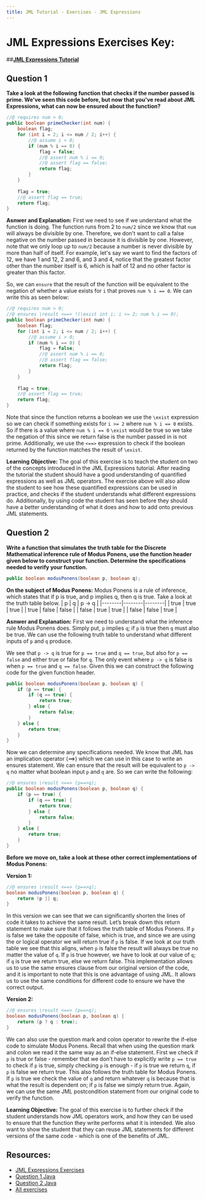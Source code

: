 ```yaml
---
title: JML Tutorial - Exercises - JML Expressions
---
```

# JML Expressions Exercises Key:
##**[JML Expressions Tutorial](https://www.openjml.org/tutorial/Expressions)**

## **Question 1**
**Take a look at the following function that checks if the number passed is prime. We've seen this code before, but now that you've read about JML Expressions, what can now be ensured about the function?**
```Java
//@ requires num > 0;
public boolean primeChecker(int num) {
	boolean flag;
	for (int i = 2; i <= num / 2; i++) {
		//@ assume i > 0;
		if (num % i == 0) {
			flag = false; 
			//@ assert num % i == 0;
			//@ assert flag == false;
			return flag;
		}
	}
		
	flag = true;
	//@ assert flag == true;
	return flag;
}
```
**Asnwer and Explanation:**
First we need to see if we understand what the function is doing. The function runs from 2 to `num/2` since we know that `num` will always be divisible by one. Therefore, we don't want to call a false negative on the number passed in because it is divisible by one. However, note that we only loop up to `num/2` because a number is never divisible by more than half of itself. For example, let's say we want to find the factors of 12, we have 1 and 12, 2 and 6, and 3 and 4, notice that the greatest factor other than the number itself is 6, which is half of 12 and no other factor is greater than this factor.

So, we can `ensure` that the result of the function will be equivalent to the negation of whether a value exists for `i` that proves `num % i == 0`. We can write this as seen below:
```Java
//@ requires num > 0;
//@ ensures \result <==> !(\exist int i; i >= 2; num % i == 0);
public boolean primeChecker(int num) {
	boolean flag;
	for (int i = 2; i <= num / 2; i++) {
		//@ assume i > 0;
		if (num % i == 0) {
			flag = false; 
			//@ assert num % i == 0;
			//@ assert flag == false;
			return flag;
		}
	}
	
	flag = true;
	//@ assert flag == true;
	return flag;
}
```
Note that since the function returns a boolean we use the `\exist` expression so we can check if something exists for `i >= 2` where `num % i == 0` exists. So if there is a value where `num % i == 0` `\exist` would be true so we take the negation of this since we return false is the number passed in is not prime. Additionally, we use the `<==>` expression to check if the boolean returned by the function matches the result of `\exist`.

**Learning Objective:** 
The goal of this exercise is to teach the student on two of the concepts introduced in the JML Expressions tutorial. After reading the tutorial the student should have a good understanding of quantified expressions as well as JML operators. The exercise above will also allow the student to see how these quantified expressions can be used in practice, and checks if the student understands what different expressions do. Additionally, by using code the student has seen before they should have a better understanding of what it does and how to add onto previous JML statements.

## **Question 2**
**Write a function that simulates the truth table for the Discrete Mathematical inference rule of Modus Ponens, use the function header given below to construct your function. Determine the specifications needed to verify your function.**
```Java
public boolean modusPonens(boolean p, boolean q);
```
**On the subject of Modus Ponens:**
Modus Ponens is a rule of inference, which states that if p is true, and p implies q, then q is true. Take a look at the truth table below. 
|   p    |   q    | p -> q |
|--------|--------|--------|
|  true  |  true  |  true  |
|  true  |  false |  false |
|  false |  true  |  true  |
|  false |  false |  true  |

**Asnwer and Explanation:**
First we need to understand what the inference rule Modus Ponens does. Simply put, `p` implies `q`; if `p` is true then `q` must also be true. We can use the following truth table to understand what different inputs of `p` and `q` produce. 
 
We see that `p -> q` is true for `p == true` and `q == true`, but also for `p == false` and either true or false for `q`. The only event where `p -> q` is false is when `p == true` and `q == false`.  Given this we can construct the following code for the given function header.
```Java 
public boolean modusPonens(boolean p, boolean q) {
	if (p == true) {
		if (q == true) {
			return true;
		} else {
			return false;
		}
	} else {
		return true;
	}
}
```
Now we can determine any specifications needed. We know that JML has an implication operator (==>) which we can use in this case to write an ensures statement. We can ensure that the result will be equivalent to `p -> q` no matter what boolean input `p` and `q` are. So we can write the following:
```Java
//@ ensures \result <==> (p==>q);	
public boolean modusPonens(boolean p, boolean q) {
	if (p == true) {
		if (q == true) {
			return true;
		} else {
			return false;
		}
	} else {
		return true;
	}
}
```
**Before we move on, take a look at these other correct implementations of Modus Ponens:**

**Version 1:** 
```Java
//@ ensures \result <==> (p==>q);
boolean modusPonens(boolean p, boolean q) {
  	return !p || q;
}
```
In this version we can see that we can significantly shorten the lines of code it takes to achieve the same result. Let’s break down this return statement to make sure that it follows the truth table of Modus Ponens. If `p` is false we take the opposite of false, which is true, and since we are using the or logical operator we will return true if `p` is false. If we look at our truth table we see that this aligns, when `p` is false the result will always be true no matter the value of `q`. If `p` is true however, we have to look at our value of `q`; if `q` is true we return true, else we return false. This implementation allows us to use the same ensures clause from our original version of the code, and it is important to note that this is one advantage of using JML. It allows us to use the same conditions for different code to ensure we have the correct output. 

**Version 2:** 
```Java
//@ ensures \result <==> (p==>q);
boolean modusPonens(boolean p, boolean q) {
   	return (p ? q : true);
}
 ```
We can also use the question mark and colon operator to rewrite the if-else code to simulate Modus Ponens. Recall that when using the question mark and colon we read it the same way as an if-else statement. First we check if `p` is true or false - remember that we don’t have to explicitly write `p == true` to check if `p` is true, simply checking `p` is enough - if `p` is true we return `q`, if `p` is false we return true. This also follows the truth table for Modus Ponens. If `p` is true we check the value of `q` and return whatever `q` is because that is what the result is dependent on; if `p` is false we simply return true. Again, we can use the same JML postcondition statement from our original code to verify the function.  

**Learning Objective:** 
The goal of this exercise is to further check if the student understands how JML operators work, and how they can be used to ensure that the function they write performs what it is intended. We also want to show the student that they can reuse JML statements for different versions of the same code - which is one of the benefits of JML. 


## **Resources:**
+ [JML Expressions Exercises](JmlExprEx.md)
+ [Question 1 Java](JMLExprExample1.java)
+ [Question 2 Java](JMLExprExample2.java)
+ [All exercises](https://www.openjml.org/tutorial/exercises/exercises)
